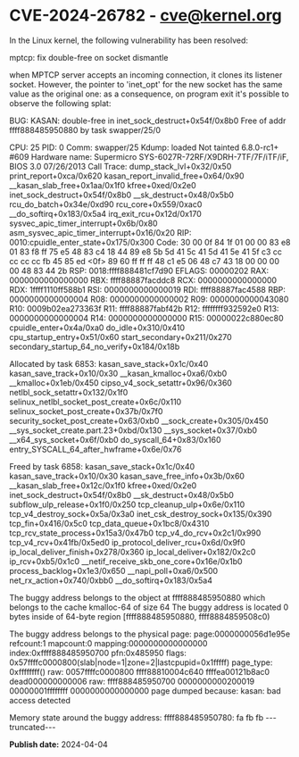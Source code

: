 # CVE-2024-26782 - cve@kernel.org

In the Linux kernel, the following vulnerability has been resolved:

mptcp: fix double-free on socket dismantle

when MPTCP server accepts an incoming connection, it clones its listener
socket. However, the pointer to 'inet_opt' for the new socket has the same
value as the original one: as a consequence, on program exit it's possible
to observe the following splat:

  BUG: KASAN: double-free in inet_sock_destruct+0x54f/0x8b0
  Free of addr ffff888485950880 by task swapper/25/0

  CPU: 25 PID: 0 Comm: swapper/25 Kdump: loaded Not tainted 6.8.0-rc1+ #609
  Hardware name: Supermicro SYS-6027R-72RF/X9DRH-7TF/7F/iTF/iF, BIOS 3.0  07/26/2013
  Call Trace:
   <IRQ>
   dump_stack_lvl+0x32/0x50
   print_report+0xca/0x620
   kasan_report_invalid_free+0x64/0x90
   __kasan_slab_free+0x1aa/0x1f0
   kfree+0xed/0x2e0
   inet_sock_destruct+0x54f/0x8b0
   __sk_destruct+0x48/0x5b0
   rcu_do_batch+0x34e/0xd90
   rcu_core+0x559/0xac0
   __do_softirq+0x183/0x5a4
   irq_exit_rcu+0x12d/0x170
   sysvec_apic_timer_interrupt+0x6b/0x80
   </IRQ>
   <TASK>
   asm_sysvec_apic_timer_interrupt+0x16/0x20
  RIP: 0010:cpuidle_enter_state+0x175/0x300
  Code: 30 00 0f 84 1f 01 00 00 83 e8 01 83 f8 ff 75 e5 48 83 c4 18 44 89 e8 5b 5d 41 5c 41 5d 41 5e 41 5f c3 cc cc cc cc fb 45 85 ed <0f> 89 60 ff ff ff 48 c1 e5 06 48 c7 43 18 00 00 00 00 48 83 44 2b
  RSP: 0018:ffff888481cf7d90 EFLAGS: 00000202
  RAX: 0000000000000000 RBX: ffff88887facddc8 RCX: 0000000000000000
  RDX: 1ffff1110ff588b1 RSI: 0000000000000019 RDI: ffff88887fac4588
  RBP: 0000000000000004 R08: 0000000000000002 R09: 0000000000043080
  R10: 0009b02ea273363f R11: ffff88887fabf42b R12: ffffffff932592e0
  R13: 0000000000000004 R14: 0000000000000000 R15: 00000022c880ec80
   cpuidle_enter+0x4a/0xa0
   do_idle+0x310/0x410
   cpu_startup_entry+0x51/0x60
   start_secondary+0x211/0x270
   secondary_startup_64_no_verify+0x184/0x18b
   </TASK>

  Allocated by task 6853:
   kasan_save_stack+0x1c/0x40
   kasan_save_track+0x10/0x30
   __kasan_kmalloc+0xa6/0xb0
   __kmalloc+0x1eb/0x450
   cipso_v4_sock_setattr+0x96/0x360
   netlbl_sock_setattr+0x132/0x1f0
   selinux_netlbl_socket_post_create+0x6c/0x110
   selinux_socket_post_create+0x37b/0x7f0
   security_socket_post_create+0x63/0xb0
   __sock_create+0x305/0x450
   __sys_socket_create.part.23+0xbd/0x130
   __sys_socket+0x37/0xb0
   __x64_sys_socket+0x6f/0xb0
   do_syscall_64+0x83/0x160
   entry_SYSCALL_64_after_hwframe+0x6e/0x76

  Freed by task 6858:
   kasan_save_stack+0x1c/0x40
   kasan_save_track+0x10/0x30
   kasan_save_free_info+0x3b/0x60
   __kasan_slab_free+0x12c/0x1f0
   kfree+0xed/0x2e0
   inet_sock_destruct+0x54f/0x8b0
   __sk_destruct+0x48/0x5b0
   subflow_ulp_release+0x1f0/0x250
   tcp_cleanup_ulp+0x6e/0x110
   tcp_v4_destroy_sock+0x5a/0x3a0
   inet_csk_destroy_sock+0x135/0x390
   tcp_fin+0x416/0x5c0
   tcp_data_queue+0x1bc8/0x4310
   tcp_rcv_state_process+0x15a3/0x47b0
   tcp_v4_do_rcv+0x2c1/0x990
   tcp_v4_rcv+0x41fb/0x5ed0
   ip_protocol_deliver_rcu+0x6d/0x9f0
   ip_local_deliver_finish+0x278/0x360
   ip_local_deliver+0x182/0x2c0
   ip_rcv+0xb5/0x1c0
   __netif_receive_skb_one_core+0x16e/0x1b0
   process_backlog+0x1e3/0x650
   __napi_poll+0xa6/0x500
   net_rx_action+0x740/0xbb0
   __do_softirq+0x183/0x5a4

  The buggy address belongs to the object at ffff888485950880
   which belongs to the cache kmalloc-64 of size 64
  The buggy address is located 0 bytes inside of
   64-byte region [ffff888485950880, ffff8884859508c0)

  The buggy address belongs to the physical page:
  page:0000000056d1e95e refcount:1 mapcount:0 mapping:0000000000000000 index:0xffff888485950700 pfn:0x485950
  flags: 0x57ffffc0000800(slab|node=1|zone=2|lastcpupid=0x1fffff)
  page_type: 0xffffffff()
  raw: 0057ffffc0000800 ffff88810004c640 ffffea00121b8ac0 dead000000000006
  raw: ffff888485950700 0000000000200019 00000001ffffffff 0000000000000000
  page dumped because: kasan: bad access detected

  Memory state around the buggy address:
   ffff888485950780: fa fb fb
---truncated---

**Publish date:** 2024-04-04
